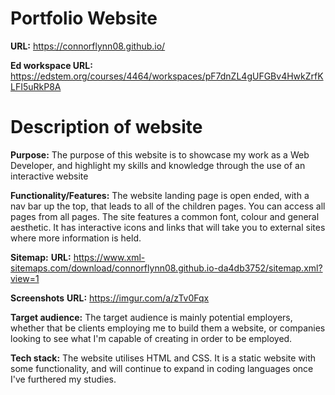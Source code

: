 # Portfolio Website

**URL:** <https://connorflynn08.github.io/>

**Ed workspace URL:** <https://edstem.org/courses/4464/workspaces/pF7dnZL4gUFGBv4HwkZrfKLFI5uRkP8A>

# Description of website

**Purpose:** The purpose of this website is to showcase my work as a Web Developer, and highlight my skills and knowledge through the use of an interactive website

**Functionality/Features:** The website landing page is open ended, with a nav bar up the top, that leads to all of the children pages. You can access all pages from all pages. The site features a common font, colour and general aesthetic. It has interactive icons and links that will take you to external sites where more information is held.

**Sitemap:** **URL:** <https://www.xml-sitemaps.com/download/connorflynn08.github.io-da4db3752/sitemap.xml?view=1>

**Screenshots** **URL:** <https://imgur.com/a/zTv0Fqx>

**Target audience:** The target audience is mainly potential employers, whether that be clients employing me to build them a website, or companies looking to see what I'm capable of creating in order to be employed.

**Tech stack:** The website utilises HTML and CSS. It is a static website with some functionality, and will continue to expand in coding languages once I've furthered my studies.
